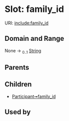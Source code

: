 
# Slot: family_id




URI: [include:family_id](https://w3id.org/include/family_id)


## Domain and Range

None &#8594;  <sub>0..1</sub> [String](types/String.md)

## Parents


## Children

 *  [Participant➞family_id](Participant_family_id.md)

## Used by

